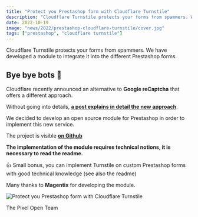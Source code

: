 ```yaml
---
title: "Protect you Prestashop form with Cloudflare Turnstile"
description: "Cloudflare Turnstile protects your forms from spammers. We have developed a module to integrate it into the different Prestashop forms"
date: 2022-10-19
image: "news/2022/prestashop-cloudflare-turnstile/cover.jpg"
tags: ["prestashop", "cloudflare turnstile"]
---
```

Cloudflare Turnstile protects your forms from spammers. We have developed a module to integrate it into the different Prestashop forms.
<!-- break -->

## Bye bye bots 🤖

Cloudflare recently announced an alternative to **Google reCaptcha** that offers a different approach.

Without going into details, **[a post explains in detail the new approach](https://blog.cloudflare.com/turnstile-private-captcha-alternative/)**.

We decided to develop an open source module for Prestashop in order to implement this new service.

The project is visible **[on Github](https://github.com/Pixel-Open/prestashop-cloudflare-turnstile)**

**The implementation of the module requires technical notions, it is necessary to read the readme.**

👍 Small bonus, you can implement Turnstile on custom Prestashop forms with good technical knowledge (see also the readme)

Many thanks to **Magentix** for developing the module.

![Protect you Prestashop form with Cloudflare Turnstile](/news/2022/prestashop-cloudflare-turnstile/contact.jpg)

The Pixel Open Team

